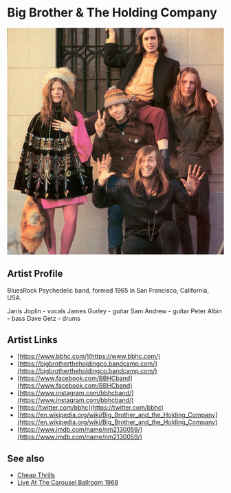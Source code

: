 # Big Brother & The Holding Company

![](../../assets/artists/Big_Brother_and_The_Holding_Company.png)

## Artist Profile

BluesRock Psychedelic band, formed 1965 in San Francisco, California, USA.

Janis Joplin - vocals
James Gurley - guitar
Sam Andrew - guitar
Peter Albin - bass
Dave Getz - drums

## Artist Links

- [https://www.bbhc.com/](https://www.bbhc.com/)
- [https://bigbrothertheholdingco.bandcamp.com/](https://bigbrothertheholdingco.bandcamp.com/)
- [https://www.facebook.com/BBHCband](https://www.facebook.com/BBHCband)
- [https://www.instagram.com/bbhcband/](https://www.instagram.com/bbhcband/)
- [https://twitter.com/bbhc](https://twitter.com/bbhc)
- [https://en.wikipedia.org/wiki/Big_Brother_and_the_Holding_Company](https://en.wikipedia.org/wiki/Big_Brother_and_the_Holding_Company)
- [https://www.imdb.com/name/nm2130059/](https://www.imdb.com/name/nm2130059/)


## See also

- [Cheap Thrills](Cheap_Thrills.md)
- [Live At The Carousel Ballroom 1968](Live_At_The_Carousel_Ballroom_1968.md)
